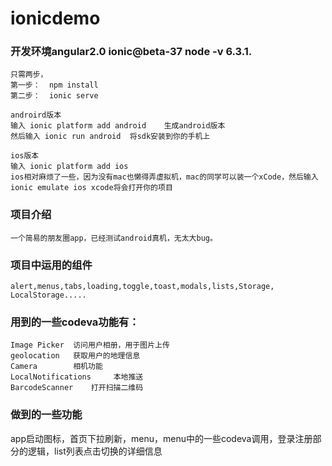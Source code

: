 # ionicdemo

### 开发环境angular2.0  ionic@beta-37  node -v 6.3.1.
    只需两步，
    第一步：  npm install
    第二步：  ionic serve
    
    androird版本
    输入 ionic platform add android    生成android版本
    然后输入 ionic run android  将sdk安装到你的手机上
    
    ios版本
    输入 ionic platform add ios     
    ios相对麻烦了一些，因为没有mac也懒得弄虚拟机，mac的同学可以装一个xCode，然后输入 ionic emulate ios xcode将会打开你的项目
    

### 项目介绍
    一个简易的朋友圈app，已经测试android真机，无太大bug。

### 项目中运用的组件
    alert,menus,tabs,loading,toggle,toast,modals,lists,Storage, LocalStorage.....
    
### 用到的一些codeva功能有：
    Image Picker  访问用户相册，用于图片上传
    geolocation   获取用户的地理信息
    Camera        相机功能
    LocalNotifications     本地推送
    BarcodeScanner    打开扫描二维码
    
### 做到的一些功能
app启动图标，首页下拉刷新，menu，menu中的一些codeva调用，登录注册部分的逻辑，list列表点击切换的详细信息
    
